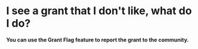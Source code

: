 # I see a grant that I don't like, what do I do?

**You can use the Grant Flag feature to report the grant to the community.**

